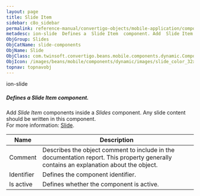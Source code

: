 ```yaml
---
layout: page
title: Slide Item
sidebar: c8o_sidebar
permalink: reference-manual/convertigo-objects/mobile-application/components/slide-components/slide-item/
metadesc: ion-slide  Defines a  Slide Item  component. Add  Slide Item  components inside a  Slides  component. Any slide content should be written in this comp
ObjGroup: Slides
ObjCatName: slide-components
ObjName: Slide
ObjClass: com.twinsoft.convertigo.beans.mobile.components.dynamic.ComponentManager$1
ObjIcon: /images/beans/mobile/components/dynamic/images/slide_color_32x32.png
topnav: topnavobj
---
```

ion-slide<br/>

##### Defines a <i>Slide Item</i> component.<br/>
Add <i>Slide Item</i> components inside a <i>Slides</i> component. Any slide content should be written in this component.<br/>
 For more information: <a href='https://ionicframework.com/docs/v3/components/#slides' target='_blank'>Slide</a>.

Name | Description 
--- | ---
Comment | Describes the object comment to include in the documentation report.  This property generally contains an explanation about the object. 
Identifier | Defines the component identifier.  
Is active | Defines whether the component is active. 

